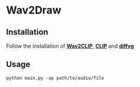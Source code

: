 # Wav2Draw


## Installation

Follow the installation of [**Wav2CLIP**](https://github.com/descriptinc/lyrebird-wav2clip/), [**CLIP**](https://github.com/openai/CLIP) and [**diffvg**](https://github.com/BachiLi/diffvg)

## Usage

```
python main.py -ap path/to/audio/file
```